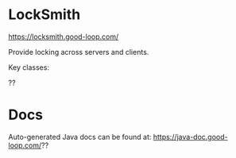 
# LockSmith

https://locksmith.good-loop.com/

Provide locking across servers and clients.

Key classes:

??

# Docs

Auto-generated Java docs can be found at: https://java-doc.good-loop.com/??
